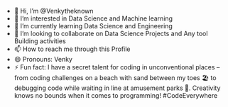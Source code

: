 - 👋 Hi, I’m @Venkytheknown
- 👀 I’m interested in Data Science and Machine learning
- 🌱 I’m currently learning Data Science and Engineering
- 💞️ I’m looking to collaborate on Data Science Projects and Any tool Building activities
- 📫 How to reach me through this Profile
- 😄 Pronouns: Venky
- ⚡ Fun fact:  I have a secret talent for coding in unconventional places – from coding challenges on a beach with sand between my toes 🏖️ to debugging code while waiting in line at amusement parks 🎢. Creativity knows no bounds when it comes to programming! #CodeEverywhere

<!---
Venkytheknown/Venkytheknown is a ✨ special ✨ repository because its `README.md` (this file) appears on your GitHub profile.
You can click the Preview link to take a look at your changes.
--->
